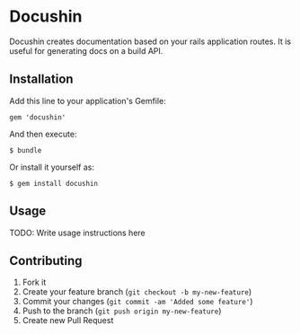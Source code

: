 # Docushin

Docushin creates documentation based on your rails application routes. It is useful for generating docs on a build API.

## Installation

Add this line to your application's Gemfile:

    gem 'docushin'

And then execute:

    $ bundle

Or install it yourself as:

    $ gem install docushin

## Usage

TODO: Write usage instructions here

## Contributing

1. Fork it
2. Create your feature branch (`git checkout -b my-new-feature`)
3. Commit your changes (`git commit -am 'Added some feature'`)
4. Push to the branch (`git push origin my-new-feature`)
5. Create new Pull Request
